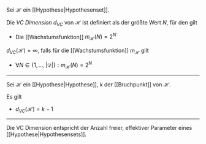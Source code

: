 Sei $\mathcal{H}$ ein [[Hypothese|Hypothesenset]].

Die *VC Dimension* $d_{VC}$ von $\mathcal{H}$ ist definiert als der größte Wert $N$, für den gilt
- Die [[Wachstumsfunktion]] $m_\mathcal{H}(N) = 2^N$

$d_{VC}(\mathcal{H}) = \infty$, falls für die [[Wachstumsfunktion]]  $m_\mathcal{H}$ gilt
- $\forall N \in \{ 1, \dots, |\mathcal{D}| \} : m_\mathcal{H}(N) = 2^N$

---

Sei $\mathcal{H}$ ein [[Hypothese|Hypothese]], $k$ der [[Bruchpunkt]] von $\mathcal{H}$.

Es gilt
- $d_{VC}(\mathcal{H}) = k - 1$

---

Die VC Dimension entspricht der Anzahl freier, effektiver Parameter eines [[Hypothese|Hypothesensets]].